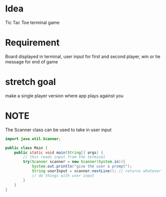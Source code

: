 # Idea
Tic Tac Toe terminal game

# Requirement
Board displayed in terminal, user input for first and second player, win or tie message for end of game

# stretch goal 
make a single player version where app plays against you

# NOTE
The Scanner class can be used to take in user input
```java
import java.util.Scanner;

public class Main {
    public static void main(String[] args) {
        // this reads input from the terminal
        try(Scanner scanner = new Scanner(System.in)){
            System.out.println("give the user a prompt");
            String userInput = scanner.nextLine(); // returns whatever the user enters into the terminal
            // do things with user input
        }
    }
}
```